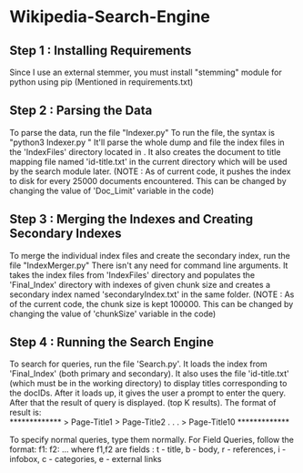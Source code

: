 # Wikipedia-Search-Engine

## Step 1 : Installing Requirements

Since I use an external stemmer, you must install "stemming" module for python using pip (Mentioned in requirements.txt)

## Step 2 : Parsing the Data

To parse the data, run the file "Indexer.py"
To run the file, the syntax is "python3 Indexer.py <path-to-dump-file> <path-to-index>"
It'll parse the whole dump and file the index files in the 'IndexFiles' directory located in <path-to-index>.
It also creates the document to title mapping file named 'id-title.txt' in the current directory which will be used by the search module later.
(NOTE : As of current code, it pushes the index to disk for every 25000 documents encountered. This can be changed by changing the value of 'Doc_Limit' variable in the code)

## Step 3 : Merging the Indexes and Creating Secondary Indexes

To merge the individual index files and create the secondary index, run the file "IndexMerger.py"
There isn't any need for command line arguments. It takes the index files from 'IndexFiles' directory and populates the 'Final_Index' directory with indexes of given chunk size and creates a secondary index named 'secondaryIndex.txt' in the same folder.
(NOTE : As of the current code, the chunk size is kept 100000. This can be changed by changing the value of 'chunkSize' variable in the code)

## Step 4 : Running the Search Engine

To search for queries, run the file 'Search.py'. It loads the index from 'Final_Index' (both primary and secondary).
It also uses the file 'id-title.txt' (which must be in the working directory) to display titles corresponding to the docIDs.
After it loads up, it gives the user a prompt to enter the query. After that the result of query is displayed. (top K results).
The format of result is:<br/>
	*************
	> Page-Title1
	> Page-Title2
	.
	.
	.
	> Page-Title10
	*************
	<Time Taken for the Query>

To specify normal queries, type them normally. For Field Queries, follow the format:
	f1:<query> f2:<query> ...
	where f1,f2 are fields : t - title, b - body, r - references, i - infobox, c - categories, e - external links
